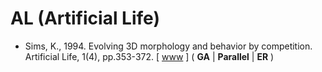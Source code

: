 # AL (Artificial Life)

* Sims, K., 1994. Evolving 3D morphology and behavior by competition. Artificial Life, 1(4), pp.353-372. [ [www](https://direct.mit.edu/artl/article/1/4/353/2234/Evolving-3D-Morphology-and-Behavior-by-Competition) ] ( **GA** | **Parallel** | **ER** )
